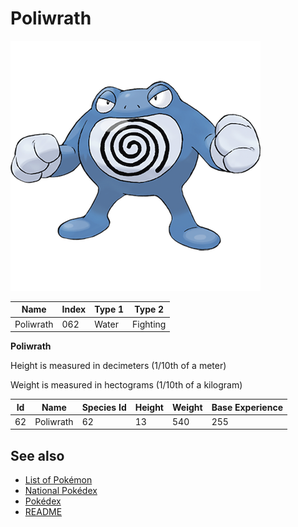 # Poliwrath


![Poliwrath](images/062.png)

| **Name** | **Index** | **Type 1** | **Type 2** |
|----|----|----|----|
| Poliwrath | 062 | Water | Fighting  |

**Poliwrath** 


Height is measured in decimeters (1/10th of a meter)

Weight is measured in hectograms (1/10th of a kilogram)

| **Id** | **Name** | **Species Id** | **Height** | **Weight** | **Base Experience** |
|--------|----------|----------------|------------|------------|---------------------|
| 62 | Poliwrath | 62 | 13 | 540 | 255 |


## See also

- [List of Pokémon](../pokemon.md)
- [National Pokédex](../national_pokedex.md)
- [Pokédex](../pokedex.md)
- [README](../README.md)
